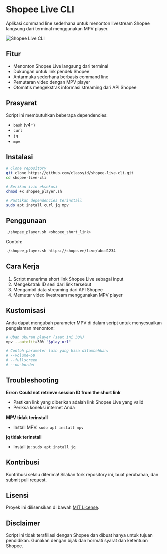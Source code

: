 # Shopee Live CLI

Aplikasi command line sederhana untuk menonton livestream Shopee langsung dari terminal menggunakan MPV player.

![Shopee Live CLI](https://via.placeholder.com/800x400?text=Shopee+Live+CLI)

## Fitur

- Menonton Shopee Live langsung dari terminal
- Dukungan untuk link pendek Shopee
- Antarmuka sederhana berbasis command line
- Pemutaran video dengan MPV player
- Otomatis mengekstrak informasi streaming dari API Shopee

## Prasyarat

Script ini membutuhkan beberapa dependencies:
- `bash` (v4+)
- `curl`
- `jq`
- `mpv`

## Instalasi

```bash
# Clone repository
git clone https://github.com/classyid/shopee-live-cli.git
cd shopee-live-cli

# Berikan izin eksekusi
chmod +x shopee_player.sh

# Pastikan dependencies terinstall
sudo apt install curl jq mpv
```

## Penggunaan

```bash
./shopee_player.sh <shopee_short_link>
```

Contoh:
```bash
./shopee_player.sh https://shope.ee/live/abcd1234
```

## Cara Kerja

1. Script menerima short link Shopee Live sebagai input
2. Mengekstrak ID sesi dari link tersebut
3. Mengambil data streaming dari API Shopee
4. Memutar video livestream menggunakan MPV player

## Kustomisasi

Anda dapat mengubah parameter MPV di dalam script untuk menyesuaikan pengalaman menonton:

```bash
# Ubah ukuran player (saat ini 30%)
mpv --autofit=30% "$play_url"

# Contoh parameter lain yang bisa ditambahkan:
# --volume=50
# --fullscreen
# --no-border
```

## Troubleshooting

**Error: Could not retrieve session ID from the short link**
- Pastikan link yang diberikan adalah link Shopee Live yang valid
- Periksa koneksi internet Anda

**MPV tidak terinstall**
- Install MPV: `sudo apt install mpv`

**jq tidak terinstall**
- Install jq: `sudo apt install jq`

## Kontribusi

Kontribusi selalu diterima! Silakan fork repository ini, buat perubahan, dan submit pull request.

## Lisensi

Proyek ini dilisensikan di bawah [MIT License](LICENSE).

## Disclaimer

Script ini tidak terafiliasi dengan Shopee dan dibuat hanya untuk tujuan pendidikan. Gunakan dengan bijak dan hormati syarat dan ketentuan Shopee.
